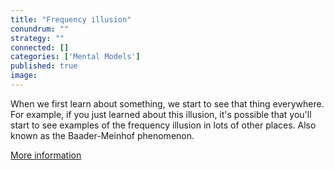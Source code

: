 ```yaml
---
title: "Frequency illusion"
conundrum: ""
strategy: ""
connected: []
categories: ['Mental Models']
published: true
image: 
---
```


When we first learn about something, we start to see that thing everywhere. For example, if you just learned about this illusion, it's possible that you'll start to see examples of the frequency illusion in lots of other places. Also known as the Baader-Meinhof phenomenon. 

[More information](http://rationalwiki.org/wiki/Frequency_illusion)


